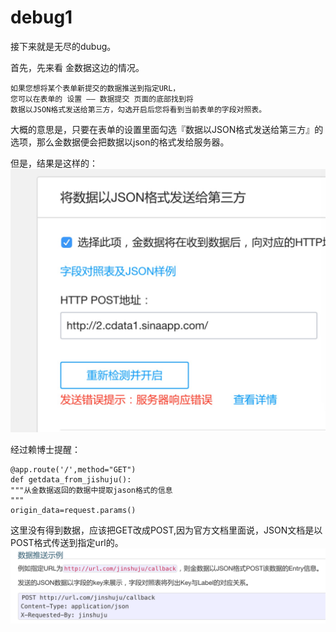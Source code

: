 # debug1

接下来就是无尽的dubug。

首先，先来看 金数据这边的情况。

    如果您想将某个表单新提交的数据推送到指定URL，
    您可以在表单的 设置 —— 数据提交 页面的底部找到将 
    数据以JSON格式发送给第三方，勾选开启后您将看到当前表单的字段对照表。
    
大概的意思是，只要在表单的设置里面勾选『数据以JSON格式发送给第三方』的选项，那么金数据便会把数据以json的格式发给服务器。

但是，结果是这样的：
![](jsjwrong.jpg)

经过赖博士提醒：
   
    @app.route('/',method="GET")
    def getdata_from_jishuju():
    """从金数据返回的数据中提取jason格式的信息
    """
    origin_data=request.params()

这里没有得到数据，应该把GET改成POST,因为官方文档里面说，JSON文档是以POST格式传送到指定url的。
![](jsjpost.png)









